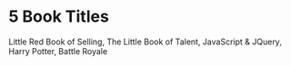 # **5 Book Titles**

Little Red Book of Selling, The Little Book of Talent, JavaScript & JQuery, Harry Potter, Battle Royale
